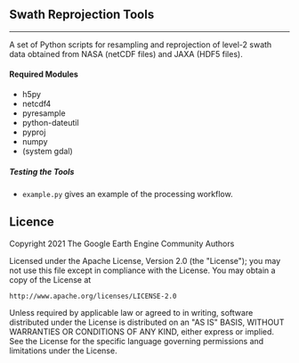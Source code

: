 ## Swath Reprojection Tools
--- 
A set of Python scripts for resampling and reprojection of level-2 swath data obtained from NASA (netCDF files) and JAXA (HDF5 files).

#### Required Modules

- h5py
- netcdf4
- pyresample
- python-dateutil
- pyproj
- numpy 
- (system gdal)

##### Testing the Tools
- ```example.py``` gives an example of the processing workflow.

## Licence

Copyright 2021 The Google Earth Engine Community Authors

Licensed under the Apache License, Version 2.0 (the "License");
you may not use this file except in compliance with the License.
You may obtain a copy of the License at

    http://www.apache.org/licenses/LICENSE-2.0

Unless required by applicable law or agreed to in writing, software
distributed under the License is distributed on an "AS IS" BASIS,
WITHOUT WARRANTIES OR CONDITIONS OF ANY KIND, either express or implied.
See the License for the specific language governing permissions and
limitations under the License.

